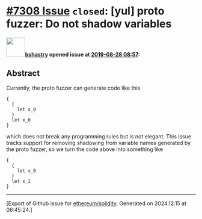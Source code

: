 # [\#7308 Issue](https://github.com/ethereum/solidity/issues/7308) `closed`: [yul] proto fuzzer: Do not shadow variables

#### <img src="https://avatars.githubusercontent.com/u/2388185?v=4" width="50">[bshastry](https://github.com/bshastry) opened issue at [2019-08-28 08:57](https://github.com/ethereum/solidity/issues/7308):

## Abstract

Currently, the proto fuzzer can generate code like this

```
{
  {
    let x_0
  }
  let x_0
}
```

which does not break any programming rules but is not elegant. This issue tracks support for removing shadowing from variable names generated by the proto fuzzer, so we turn the code above into something like

```
{
  {
    let x_0
  }
  let x_1
}
```




-------------------------------------------------------------------------------



[Export of Github issue for [ethereum/solidity](https://github.com/ethereum/solidity). Generated on 2024.12.15 at 06:45:24.]
